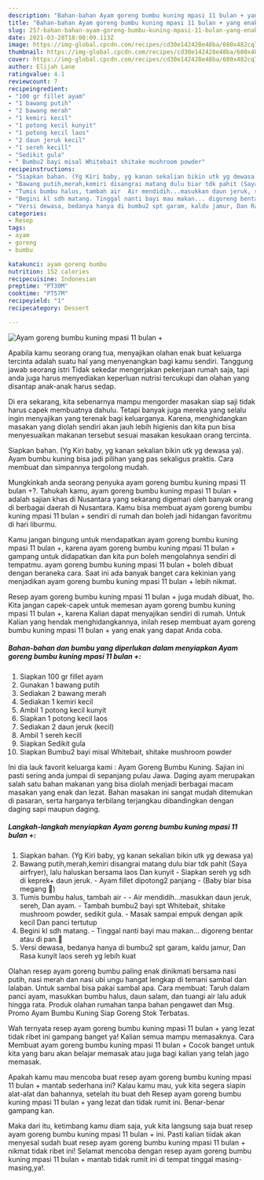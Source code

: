 ```yaml
---
description: "Bahan-bahan Ayam goreng bumbu kuning mpasi 11 bulan + yang enak Untuk Jualan"
title: "Bahan-bahan Ayam goreng bumbu kuning mpasi 11 bulan + yang enak Untuk Jualan"
slug: 257-bahan-bahan-ayam-goreng-bumbu-kuning-mpasi-11-bulan-yang-enak-untuk-jualan
date: 2021-03-28T18:08:09.113Z
image: https://img-global.cpcdn.com/recipes/cd30e142428e48ba/680x482cq70/ayam-goreng-bumbu-kuning-mpasi-11-bulan-foto-resep-utama.jpg
thumbnail: https://img-global.cpcdn.com/recipes/cd30e142428e48ba/680x482cq70/ayam-goreng-bumbu-kuning-mpasi-11-bulan-foto-resep-utama.jpg
cover: https://img-global.cpcdn.com/recipes/cd30e142428e48ba/680x482cq70/ayam-goreng-bumbu-kuning-mpasi-11-bulan-foto-resep-utama.jpg
author: Elijah Lane
ratingvalue: 4.1
reviewcount: 7
recipeingredient:
- "100 gr fillet ayam"
- "1 bawang putih"
- "2 bawang merah"
- "1 kemiri kecil"
- "1 potong kecil kunyit"
- "1 potong kecil laos"
- "2 daun jeruk kecil"
- "1 sereh kecill"
- "Sedikit gula"
- " Bumbu2 bayi misal Whitebait shitake mushroom powder"
recipeinstructions:
- "Siapkan bahan. (Yg Kiri baby, yg kanan sekalian bikin utk yg dewasa ya)"
- "Bawang putih,merah,kemiri disangrai matang dulu biar tdk pahit (Saya airfryer), lalu haluskan bersama laos Dan kunyit Siapkan sereh yg sdh di keprek+ daun jeruk. Ayam fillet dipotong2 panjang (Baby biar bisa megang 😬)"
- "Tumis bumbu halus, tambah air  Air mendidih...masukkan daun jeruk, sereh, Dan ayam. Tambah bumbu2 bayi spt Whitebait, shitake mushroom powder, sedikit gula.  Masak sampai empuk dengan apik kecil Dan panci tertutup"
- "Begini kl sdh matang. Tinggal nanti bayi mau makan... digoreng bentar atau di pan.💚"
- "Versi dewasa, bedanya hanya di bumbu2 spt garam, kaldu jamur, Dan Rasa kunyit laos sereh yg lebih kuat"
categories:
- Resep
tags:
- ayam
- goreng
- bumbu

katakunci: ayam goreng bumbu 
nutrition: 152 calories
recipecuisine: Indonesian
preptime: "PT30M"
cooktime: "PT57M"
recipeyield: "1"
recipecategory: Dessert

---
```



![Ayam goreng bumbu kuning mpasi 11 bulan +](https://img-global.cpcdn.com/recipes/cd30e142428e48ba/680x482cq70/ayam-goreng-bumbu-kuning-mpasi-11-bulan-foto-resep-utama.jpg)

Apabila kamu seorang orang tua, menyajikan olahan enak buat keluarga tercinta adalah suatu hal yang menyenangkan bagi kamu sendiri. Tanggung jawab seorang istri Tidak sekedar mengerjakan pekerjaan rumah saja, tapi anda juga harus menyediakan keperluan nutrisi tercukupi dan olahan yang disantap anak-anak harus sedap.

Di era  sekarang, kita sebenarnya mampu mengorder masakan siap saji tidak harus capek membuatnya dahulu. Tetapi banyak juga mereka yang selalu ingin menyajikan yang terenak bagi keluarganya. Karena, menghidangkan masakan yang diolah sendiri akan jauh lebih higienis dan kita pun bisa menyesuaikan makanan tersebut sesuai masakan kesukaan orang tercinta. 

Siapkan bahan. (Yg Kiri baby, yg kanan sekalian bikin utk yg dewasa ya). Ayam bumbu kuning bisa jadi pilihan yang pas sekaligus praktis. Cara membuat dan simpannya tergolong mudah.

Mungkinkah anda seorang penyuka ayam goreng bumbu kuning mpasi 11 bulan +?. Tahukah kamu, ayam goreng bumbu kuning mpasi 11 bulan + adalah sajian khas di Nusantara yang sekarang digemari oleh banyak orang di berbagai daerah di Nusantara. Kamu bisa membuat ayam goreng bumbu kuning mpasi 11 bulan + sendiri di rumah dan boleh jadi hidangan favoritmu di hari liburmu.

Kamu jangan bingung untuk mendapatkan ayam goreng bumbu kuning mpasi 11 bulan +, karena ayam goreng bumbu kuning mpasi 11 bulan + gampang untuk didapatkan dan kita pun boleh mengolahnya sendiri di tempatmu. ayam goreng bumbu kuning mpasi 11 bulan + boleh dibuat dengan beraneka cara. Saat ini ada banyak banget cara kekinian yang menjadikan ayam goreng bumbu kuning mpasi 11 bulan + lebih nikmat.

Resep ayam goreng bumbu kuning mpasi 11 bulan + juga mudah dibuat, lho. Kita jangan capek-capek untuk memesan ayam goreng bumbu kuning mpasi 11 bulan +, karena Kalian dapat menyajikan sendiri di rumah. Untuk Kalian yang hendak menghidangkannya, inilah resep membuat ayam goreng bumbu kuning mpasi 11 bulan + yang enak yang dapat Anda coba.

<!--inarticleads1-->

##### Bahan-bahan dan bumbu yang diperlukan dalam menyiapkan Ayam goreng bumbu kuning mpasi 11 bulan +:

1. Siapkan 100 gr fillet ayam
1. Gunakan 1 bawang putih
1. Sediakan 2 bawang merah
1. Sediakan 1 kemiri kecil
1. Ambil 1 potong kecil kunyit
1. Siapkan 1 potong kecil laos
1. Sediakan 2 daun jeruk (kecil)
1. Ambil 1 sereh kecill
1. Siapkan Sedikit gula
1. Siapkan  Bumbu2 bayi misal Whitebait, shitake mushroom powder


Ini dia lauk favorit keluarga kami : Ayam Goreng Bumbu Kuning. Sajian ini pasti sering anda jumpai di sepanjang pulau Jawa. Daging ayam merupakan salah satu bahan makanan yang bisa diolah menjadi berbagai macam masakan yang enak dan lezat. Bahan masakan ini sangat mudah ditemukan di pasaran, serta harganya terbilang terjangkau dibandingkan dengan daging sapi maupun daging. 

<!--inarticleads2-->

##### Langkah-langkah menyiapkan Ayam goreng bumbu kuning mpasi 11 bulan +:

1. Siapkan bahan. (Yg Kiri baby, yg kanan sekalian bikin utk yg dewasa ya)
1. Bawang putih,merah,kemiri disangrai matang dulu biar tdk pahit (Saya airfryer), lalu haluskan bersama laos Dan kunyit - Siapkan sereh yg sdh di keprek+ daun jeruk. - Ayam fillet dipotong2 panjang - (Baby biar bisa megang 😬)
1. Tumis bumbu halus, tambah air -  - Air mendidih...masukkan daun jeruk, sereh, Dan ayam. - Tambah bumbu2 bayi spt Whitebait, shitake mushroom powder, sedikit gula.  - Masak sampai empuk dengan apik kecil Dan panci tertutup
1. Begini kl sdh matang. - Tinggal nanti bayi mau makan... digoreng bentar atau di pan.💚
1. Versi dewasa, bedanya hanya di bumbu2 spt garam, kaldu jamur, Dan Rasa kunyit laos sereh yg lebih kuat


Olahan resep ayam goreng bumbu paling enak dinikmati bersama nasi putih, nasi merah dan nasi ubi ungu hangat lengkap di temani sambal dan lalaban. Untuk sambal bisa pakai sambal apa. Cara membuat: Taruh dalam panci ayam, masukkan bumbu halus, daun salam, dan tuangi air lalu aduk hingga rata. Produk olahan rumahan tanpa bahan pengawet dan Msg. Promo Ayam Bumbu Kuning Siap Goreng Stok Terbatas. 

Wah ternyata resep ayam goreng bumbu kuning mpasi 11 bulan + yang lezat tidak ribet ini gampang banget ya! Kalian semua mampu memasaknya. Cara Membuat ayam goreng bumbu kuning mpasi 11 bulan + Cocok banget untuk kita yang baru akan belajar memasak atau juga bagi kalian yang telah jago memasak.

Apakah kamu mau mencoba buat resep ayam goreng bumbu kuning mpasi 11 bulan + mantab sederhana ini? Kalau kamu mau, yuk kita segera siapin alat-alat dan bahannya, setelah itu buat deh Resep ayam goreng bumbu kuning mpasi 11 bulan + yang lezat dan tidak rumit ini. Benar-benar gampang kan. 

Maka dari itu, ketimbang kamu diam saja, yuk kita langsung saja buat resep ayam goreng bumbu kuning mpasi 11 bulan + ini. Pasti kalian tiidak akan menyesal sudah buat resep ayam goreng bumbu kuning mpasi 11 bulan + nikmat tidak ribet ini! Selamat mencoba dengan resep ayam goreng bumbu kuning mpasi 11 bulan + mantab tidak rumit ini di tempat tinggal masing-masing,ya!.

